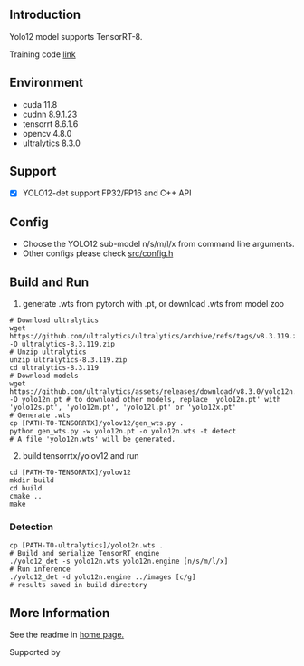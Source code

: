 ## Introduction

Yolo12 model supports TensorRT-8.

Training code [link](https://github.com/ultralytics/ultralytics/archive/refs/tags/v8.3.38.zip)

## Environment

* cuda 11.8
* cudnn 8.9.1.23
* tensorrt 8.6.1.6
* opencv 4.8.0
* ultralytics 8.3.0

## Support

* [x] YOLO12-det support FP32/FP16 and C++ API


## Config

* Choose the YOLO12 sub-model n/s/m/l/x from command line arguments.
* Other configs please check [src/config.h](src/config.h)

## Build and Run

1. generate .wts from pytorch with .pt, or download .wts from model zoo

```shell
# Download ultralytics
wget https://github.com/ultralytics/ultralytics/archive/refs/tags/v8.3.119.zip -O ultralytics-8.3.119.zip
# Unzip ultralytics
unzip ultralytics-8.3.119.zip
cd ultralytics-8.3.119
# Download models
wget https://github.com/ultralytics/assets/releases/download/v8.3.0/yolo12n.pt -O yolo12n.pt # to download other models, replace 'yolo12n.pt' with 'yolo12s.pt', 'yolo12m.pt', 'yolo12l.pt' or 'yolo12x.pt'
# Generate .wts
cp [PATH-TO-TENSORRTX]/yolov12/gen_wts.py .
python gen_wts.py -w yolo12n.pt -o yolo12n.wts -t detect
# A file 'yolo12n.wts' will be generated.
```

2. build tensorrtx/yolov12 and run
```shell
cd [PATH-TO-TENSORRTX]/yolov12
mkdir build
cd build
cmake ..
make
```

### Detection
```shell
cp [PATH-TO-ultralytics]/yolo12n.wts .
# Build and serialize TensorRT engine
./yolo12_det -s yolo12n.wts yolo12n.engine [n/s/m/l/x]
# Run inference
./yolo12_det -d yolo12n.engine ../images [c/g]
# results saved in build directory
```

## More Information
See the readme in [home page.](https://github.com/wang-xinyu/tensorrtx)

Supported by 
